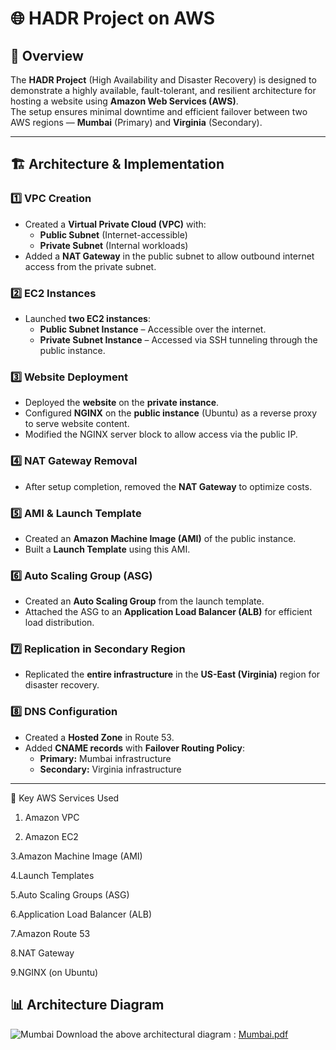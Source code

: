 # 🌐 HADR Project on AWS

## 📌 Overview
The **HADR Project** (High Availability and Disaster Recovery) is designed to demonstrate a highly available, fault-tolerant, and resilient architecture for hosting a website using **Amazon Web Services (AWS)**.  
The setup ensures minimal downtime and efficient failover between two AWS regions — **Mumbai** (Primary) and **Virginia** (Secondary).

---

## 🏗 Architecture & Implementation

### 1️⃣ VPC Creation
- Created a **Virtual Private Cloud (VPC)** with:
  - **Public Subnet** (Internet-accessible)
  - **Private Subnet** (Internal workloads)
- Added a **NAT Gateway** in the public subnet to allow outbound internet access from the private subnet.

### 2️⃣ EC2 Instances
- Launched **two EC2 instances**:
  - **Public Subnet Instance** – Accessible over the internet.
  - **Private Subnet Instance** – Accessed via SSH tunneling through the public instance.
  
### 3️⃣ Website Deployment
- Deployed the **website** on the **private instance**.
- Configured **NGINX** on the **public instance** (Ubuntu) as a reverse proxy to serve website content.
- Modified the NGINX server block to allow access via the public IP.

### 4️⃣ NAT Gateway Removal
- After setup completion, removed the **NAT Gateway** to optimize costs.

### 5️⃣ AMI & Launch Template
- Created an **Amazon Machine Image (AMI)** of the public instance.
- Built a **Launch Template** using this AMI.

### 6️⃣ Auto Scaling Group (ASG)
- Created an **Auto Scaling Group** from the launch template.
- Attached the ASG to an **Application Load Balancer (ALB)** for efficient load distribution.

### 7️⃣ Replication in Secondary Region
- Replicated the **entire infrastructure** in the **US-East (Virginia)** region for disaster recovery.

### 8️⃣ DNS Configuration
- Created a **Hosted Zone** in Route 53.
- Added **CNAME records** with **Failover Routing Policy**:
  - **Primary:** Mumbai infrastructure
  - **Secondary:** Virginia infrastructure

---
🚀 Key AWS Services Used

   1. Amazon VPC
      
   2. Amazon EC2
      
   3.Amazon Machine Image (AMI)
   
   4.Launch Templates
   
   5.Auto Scaling Groups (ASG)
   
   6.Application Load Balancer (ALB)
   
   7.Amazon Route 53
   
   8.NAT Gateway
   
   9.NGINX (on Ubuntu)

## 📊 Architecture Diagram
![Mumbai](https://github.com/user-attachments/assets/43e84b09-2d79-4811-8107-3e128d5fb16e)
Download the above architectural diagram :
[Mumbai.pdf](https://github.com/user-attachments/files/21706934/Mumbai.pdf)
